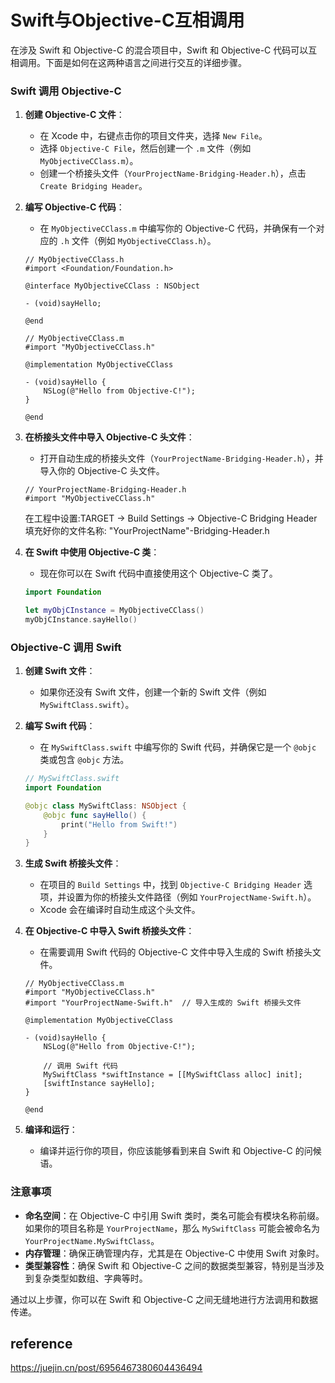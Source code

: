 # Swift与Objective-C互相调用
在涉及 Swift 和 Objective-C 的混合项目中，Swift 和 Objective-C 代码可以互相调用。下面是如何在这两种语言之间进行交互的详细步骤。

### Swift 调用 Objective-C

1. **创建 Objective-C 文件**：
   - 在 Xcode 中，右键点击你的项目文件夹，选择 `New File`。
   - 选择 `Objective-C File`，然后创建一个 `.m` 文件（例如 `MyObjectiveCClass.m`）。
   - 创建一个桥接头文件（`YourProjectName-Bridging-Header.h`），点击 `Create Bridging Header`。

2. **编写 Objective-C 代码**：
   - 在 `MyObjectiveCClass.m` 中编写你的 Objective-C 代码，并确保有一个对应的 `.h` 文件（例如 `MyObjectiveCClass.h`）。

   ```objc
   // MyObjectiveCClass.h
   #import <Foundation/Foundation.h>

   @interface MyObjectiveCClass : NSObject

   - (void)sayHello;

   @end

   // MyObjectiveCClass.m
   #import "MyObjectiveCClass.h"

   @implementation MyObjectiveCClass

   - (void)sayHello {
       NSLog(@"Hello from Objective-C!");
   }

   @end
   ```

3. **在桥接头文件中导入 Objective-C 头文件**：
   - 打开自动生成的桥接头文件（`YourProjectName-Bridging-Header.h`），并导入你的 Objective-C 头文件。

   ```objc
   // YourProjectName-Bridging-Header.h
   #import "MyObjectiveCClass.h"
   ```

   在工程中设置:TARGET -> Build Settings -> Objective-C Bridging Header 填充好你的文件名称: "YourProjectName"-Bridging-Header.h

4. **在 Swift 中使用 Objective-C 类**：
   - 现在你可以在 Swift 代码中直接使用这个 Objective-C 类了。

   ```swift
   import Foundation

   let myObjCInstance = MyObjectiveCClass()
   myObjCInstance.sayHello()
   ```

### Objective-C 调用 Swift

1. **创建 Swift 文件**：
   - 如果你还没有 Swift 文件，创建一个新的 Swift 文件（例如 `MySwiftClass.swift`）。

2. **编写 Swift 代码**：
   - 在 `MySwiftClass.swift` 中编写你的 Swift 代码，并确保它是一个 `@objc` 类或包含 `@objc` 方法。

   ```swift
   // MySwiftClass.swift
   import Foundation

   @objc class MySwiftClass: NSObject {
       @objc func sayHello() {
           print("Hello from Swift!")
       }
   }
   ```

3. **生成 Swift 桥接头文件**：
   - 在项目的 `Build Settings` 中，找到 `Objective-C Bridging Header` 选项，并设置为你的桥接头文件路径（例如 `YourProjectName-Swift.h`）。
   - Xcode 会在编译时自动生成这个头文件。

4. **在 Objective-C 中导入 Swift 桥接头文件**：
   - 在需要调用 Swift 代码的 Objective-C 文件中导入生成的 Swift 桥接头文件。

   ```objc
   // MyObjectiveCClass.m
   #import "MyObjectiveCClass.h"
   #import "YourProjectName-Swift.h"  // 导入生成的 Swift 桥接头文件

   @implementation MyObjectiveCClass

   - (void)sayHello {
       NSLog(@"Hello from Objective-C!");
       
       // 调用 Swift 代码
       MySwiftClass *swiftInstance = [[MySwiftClass alloc] init];
       [swiftInstance sayHello];
   }

   @end
   ```

5. **编译和运行**：
   - 编译并运行你的项目，你应该能够看到来自 Swift 和 Objective-C 的问候语。

### 注意事项

- **命名空间**：在 Objective-C 中引用 Swift 类时，类名可能会有模块名称前缀。如果你的项目名称是 `YourProjectName`，那么 `MySwiftClass` 可能会被命名为 `YourProjectName.MySwiftClass`。
- **内存管理**：确保正确管理内存，尤其是在 Objective-C 中使用 Swift 对象时。
- **类型兼容性**：确保 Swift 和 Objective-C 之间的数据类型兼容，特别是当涉及到复杂类型如数组、字典等时。

通过以上步骤，你可以在 Swift 和 Objective-C 之间无缝地进行方法调用和数据传递。

## reference
https://juejin.cn/post/6956467380604436494